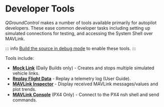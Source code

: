 # Developer Tools

_QGroundControl_ makes a number of tools available primarily for autopilot developers.
These ease common developer tasks including setting up simulated connections for testing,
and accessing the System Shell over MAVLink.

::: info
[Build the source in debug mode](https://github.com/mavlink/qgroundcontrol#supported-builds) to enable these tools.
:::

Tools include:

- **[Mock Link](../tools/mock_link.md)** (Daily Builds only) - Creates and stops multiple simulated vehicle links.
- **[Replay Flight Data](../../qgc-user-guide/fly_view/replay_flight_data.md)** - Replay a telemetry log (User Guide).
- **[MAVLink Inspector](../../qgc-user-guide/analyze_view/mavlink_inspector.html)** - Display received MAVLink messages/values and plot trends.
- **[MAVLink Console](../../qgc-user-guide/analyze_view/mavlink_console.html)** (PX4 Only) - Connect to the PX4 nsh shell and send commands.
